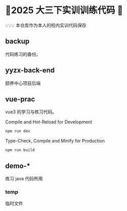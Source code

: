 # 💩2025 大三下实训训练代码 💩

💡💡💡 本仓库作为本人的校内实训代码保存

## backup

代码练习的备份。

## yyzx-back-end

颐养中心项目后端

## vue-prac

vue3 的学习与练习代码。

Compile and Hot-Reload for Development

```sh
npm run dev
```

Type-Check, Compile and Minify for Production

```sh
npm run build
```

## demo-\*

练习 java 代码所用

### temp

临时文件
